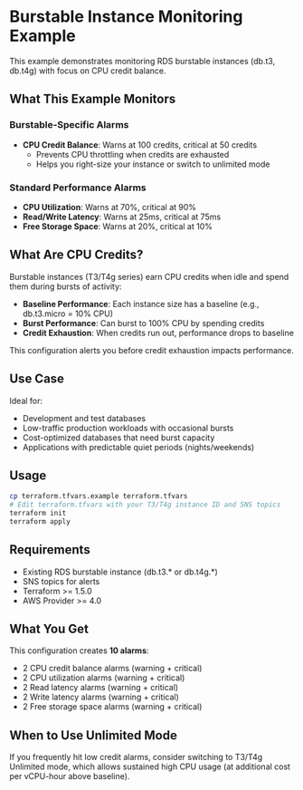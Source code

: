 # Burstable Instance Monitoring Example

This example demonstrates monitoring RDS burstable instances (db.t3, db.t4g) with focus on CPU credit balance.

## What This Example Monitors

### Burstable-Specific Alarms
- **CPU Credit Balance**: Warns at 100 credits, critical at 50 credits
  - Prevents CPU throttling when credits are exhausted
  - Helps you right-size your instance or switch to unlimited mode

### Standard Performance Alarms
- **CPU Utilization**: Warns at 70%, critical at 90%
- **Read/Write Latency**: Warns at 25ms, critical at 75ms
- **Free Storage Space**: Warns at 20%, critical at 10%

## What Are CPU Credits?

Burstable instances (T3/T4g series) earn CPU credits when idle and spend them during bursts of activity:
- **Baseline Performance**: Each instance size has a baseline (e.g., db.t3.micro = 10% CPU)
- **Burst Performance**: Can burst to 100% CPU by spending credits
- **Credit Exhaustion**: When credits run out, performance drops to baseline

This configuration alerts you before credit exhaustion impacts performance.

## Use Case

Ideal for:
- Development and test databases
- Low-traffic production workloads with occasional bursts
- Cost-optimized databases that need burst capacity
- Applications with predictable quiet periods (nights/weekends)

## Usage

```bash
cp terraform.tfvars.example terraform.tfvars
# Edit terraform.tfvars with your T3/T4g instance ID and SNS topics
terraform init
terraform apply
```

## Requirements

- Existing RDS burstable instance (db.t3.* or db.t4g.*)
- SNS topics for alerts
- Terraform >= 1.5.0
- AWS Provider >= 4.0

## What You Get

This configuration creates **10 alarms**:
- 2 CPU credit balance alarms (warning + critical)
- 2 CPU utilization alarms (warning + critical)
- 2 Read latency alarms (warning + critical)
- 2 Write latency alarms (warning + critical)
- 2 Free storage space alarms (warning + critical)

## When to Use Unlimited Mode

If you frequently hit low credit alarms, consider switching to T3/T4g Unlimited mode, which allows sustained high CPU usage (at additional cost per vCPU-hour above baseline).
